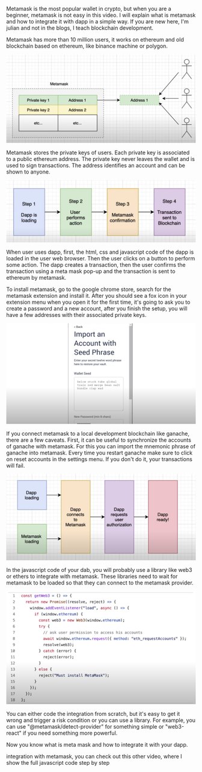 Metamask is the most popular wallet in crypto, but when you are a beginner, metamask is not easy in this video. I will explain what is metamask and how to integrate it with dapp in a simple way. If you are new here, I'm julian and not in the blogs, I teach blockchain development.

Metamask has more than 10 million users, it works on ethereum and old blockchain based on ethereum, like binance machine or polygon.

![](metamaskstorepk.png)

Metamask stores the private keys of users. Each private key is associated to a public ethereum address. The private key never leaves the wallet and is used to sign transactions. The address identifies an account and can be shown to anyone.

![](dappusesteps.png)

When user uses dapp, first, the html, css and javascript code of the dapp is loaded in the user web browser. Then the user clicks on a button to perform some action. The dapp creates a transaction, then the user confirms the transaction using a meta mask pop-up and the transaction is sent to ethereum by metamask.

To install metamask, go to the google chrome store, search for the metamask extension and install it. After you should see a fox icon in your extension menu when you open it for the first time, it's going to ask you to create a password and a new account, after you finish the setup, you will have a few addresses with their associated private keys.

![](importmnemonic.png)

If you connect metamask to a local development blockchain like ganache, there are a few caveats. First, it can be useful to synchronize the accounts of ganache with metamask. For this you can import the mnemonic phrase of ganache into metamask. Every time you restart ganache make sure to click on reset accounts in the settings menu. If you don't do it, your transactions will fail.

![](web3ethersintegrate.png)

In the javascript code of your dab, you will probably use a library like web3 or ethers to integrate with metamask. These libraries need to wait for metamask to be loaded so that they can connect to the metamask provider.

![](initweb3provider.png)

You can either code the integration from scratch, but it's easy to get it wrong and trigger a risk condition or you can use a library. For example, you can use "@metamask/detect-provider" for something simple or "web3-react" if you need something more powerful.

Now you know what is meta mask and how to integrate it with your dapp.

integration with metamask, you can check out this other video, where I show the full javascript code step by step